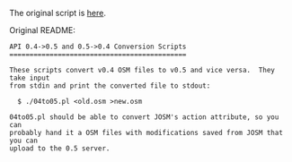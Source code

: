 The original script is [here](http://svn.openstreetmap.org/applications/utils/conv05/04to05.pl).

Original README:

```
API 0.4->0.5 and 0.5->0.4 Conversion Scripts
============================================

These scripts convert v0.4 OSM files to v0.5 and vice versa.  They take input
from stdin and print the converted file to stdout:

  $ ./04to05.pl <old.osm >new.osm

04to05.pl should be able to convert JOSM's action attribute, so you can
probably hand it a OSM files with modifications saved from JOSM that you can
upload to the 0.5 server.
```
